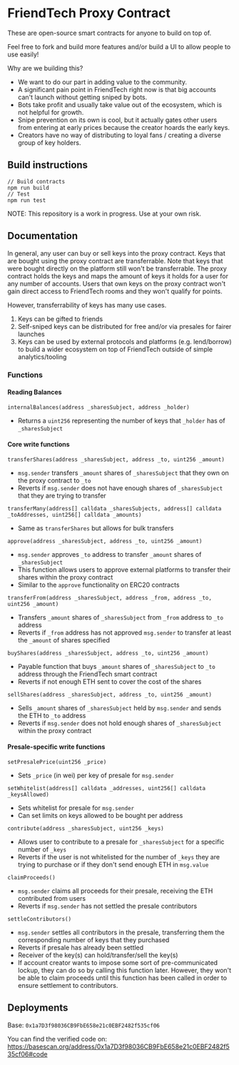 # FriendTech Proxy Contract

These are open-source smart contracts for anyone to build on top of.

Feel free to fork and build more features and/or build a UI to allow people to use easily!

Why are we building this?
- We want to do our part in adding value to the community.
- A significant pain point in FriendTech right now is that big accounts can't launch without getting sniped by bots.
- Bots take profit and usually take value out of the ecosystem, which is not helpful for growth.
- Snipe prevention on its own is cool, but it actually gates other users from entering at early prices because the creator hoards the early keys.
- Creators have no way of distributing to loyal fans / creating a diverse group of key holders.

## Build instructions

```
// Build contracts
npm run build
// Test
npm run test
```

NOTE: This repository is a work in progress. Use at your own risk.

## Documentation

In general, any user can buy or sell keys into the proxy contract. Keys that are bought using the proxy contract are transferrable. Note that keys that were bought directly on the platform still won't be transferrable.
The proxy contract holds the keys and maps the amount of keys it holds for a user for any number of accounts. Users that own keys on the proxy contract won't gain direct access to FriendTech rooms and they won't qualify for points.

However, transferrability of keys has many use cases.
1. Keys can be gifted to friends
2. Self-sniped keys can be distributed for free and/or via presales for fairer launches
3. Keys can be used by external protocols and platforms (e.g. lend/borrow) to build a wider ecosystem on top of FriendTech outside of simple analytics/tooling

### Functions

#### Reading Balances

`internalBalances(address _sharesSubject, address _holder)`
- Returns a `uint256` representing the number of keys that `_holder` has of `_sharesSubject`

#### Core write functions

`transferShares(address _sharesSubject, address _to, uint256 _amount)`
- `msg.sender` transfers `_amount` shares of `_sharesSubject` that they own on the proxy contract to `_to`
- Reverts if `msg.sender` does not have enough shares of `_sharesSubject` that they are trying to transfer

`transferMany(address[] calldata _sharesSubjects, address[] calldata _toAddresses, uint256[] calldata _amounts)`
- Same as `transferShares` but allows for bulk transfers

`approve(address _sharesSubject, address _to, uint256 _amount)`
- `msg.sender` approves `_to` address to transfer `_amount` shares of `_sharesSubject`
- This function allows users to approve external platforms to transfer their shares within the proxy contract
- Similar to the `approve` functionality on ERC20 contracts

`transferFrom(address _sharesSubject, address _from, address _to, uint256 _amount)`
- Transfers `_amount` shares of `_sharesSubject` from `_from` address to `_to` address
- Reverts if `_from` address has not approved `msg.sender` to transfer at least the `_amount` of shares specified

`buyShares(address _sharesSubject, address _to, uint256 _amount)`
- Payable function that buys `_amount` shares of `_sharesSubject` to `_to` address through the FriendTech smart contract
- Reverts if not enough ETH sent to cover the cost of the shares

`sellShares(address _sharesSubject, address _to, uint256 _amount)`
- Sells `_amount` shares of `_sharesSubject` held by `msg.sender` and sends the ETH to `_to` address
- Reverts if `msg.sender` does not hold enough shares of `_sharesSubject` within the proxy contract

#### Presale-specific write functions

`setPresalePrice(uint256 _price)`
- Sets `_price` (in wei) per key of presale for `msg.sender`

`setWhitelist(address[] calldata _addresses, uint256[] calldata _keysAllowed)`
- Sets whitelist for presale for `msg.sender`
- Can set limits on keys allowed to be bought per address

`contribute(address _sharesSubject, uint256 _keys)`
- Allows user to contribute to a presale for `_sharesSubject` for a specific number of `_keys`
- Reverts if the user is not whitelisted for the number of `_keys` they are trying to purchase or if they don't send enough ETH in `msg.value`

`claimProceeds()`
- `msg.sender` claims all proceeds for their presale, receiving the ETH contributed from users
- Reverts if `msg.sender` has not settled the presale contributors

`settleContributors()`
- `msg.sender` settles all contributors in the presale, transferring them the corresponding number of keys that they purchased
- Reverts if presale has already been settled
- Receiver of the key(s) can hold/transfer/sell the key(s)
- If account creator wants to impose some sort of pre-communicated lockup, they can do so by calling this function later. However, they won't be able to claim proceeds until this function has been called in order to ensure settlement to contributors.

## Deployments

Base: `0x1a7D3f98036CB9FbE658e21c0EBF2482f535cf06`

You can find the verified code on: https://basescan.org/address/0x1a7D3f98036CB9FbE658e21c0EBF2482f535cf06#code
